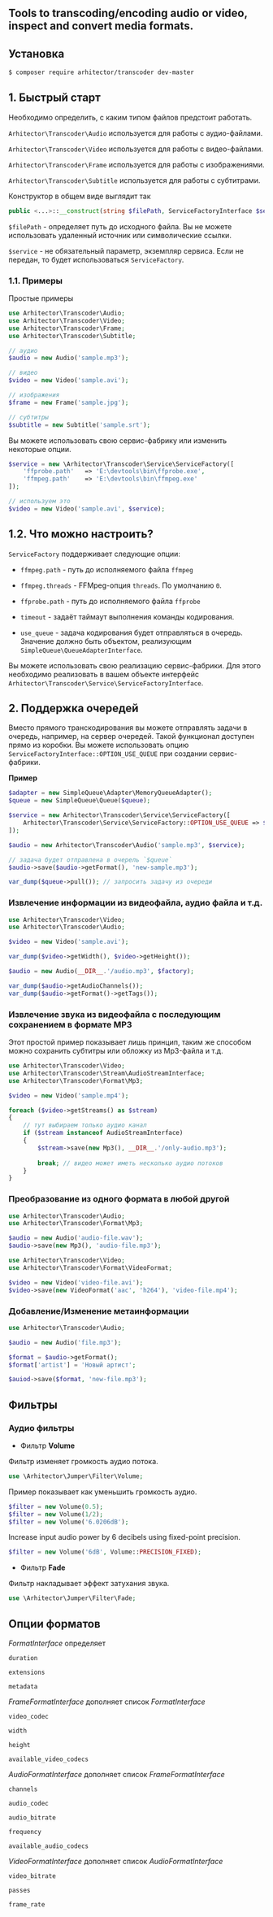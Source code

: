 ## Tools to transcoding/encoding audio or video, inspect and convert media formats.

## Установка

```bash
$ composer require arhitector/transcoder dev-master
```

## 1. Быстрый старт

Необходимо определить, с каким типом файлов предстоит работать.

`Arhitector\Transcoder\Audio` используется для работы с аудио-файлами.

`Arhitector\Transcoder\Video` используется для работы с видео-файлами.

`Arhitector\Transcoder\Frame` используется для работы с изображениями.

`Arhitector\Transcoder\Subtitle` используется для работы с субтитрами.

Конструктор в общем виде выглядит так

```php
public <...>::__construct(string $filePath, ServiceFactoryInterface $service = null)
```

`$filePath` - определяет путь до исходного файла. Вы не можете использовать удаленный источник или символические ссылки.

`$service` - не обязательный параметр, экземпляр сервиса. Если не передан, то будет использоваться `ServiceFactory`.

### 1.1. Примеры

Простые примеры

```php
use Arhitector\Transcoder\Audio;
use Arhitector\Transcoder\Video;
use Arhitector\Transcoder\Frame;
use Arhitector\Transcoder\Subtitle;

// аудио
$audio = new Audio('sample.mp3');

// видео
$video = new Video('sample.avi');

// изображения
$frame = new Frame('sample.jpg');

// субтитры
$subtitle = new Subtitle('sample.srt');
```

Вы можете использовать свою сервис-фабрику или изменить некоторые опции.

```php
$service = new \Arhitector\Transcoder\Service\ServiceFactory([
	'ffprobe.path'   => 'E:\devtools\bin\ffprobe.exe',
	'ffmpeg.path'    => 'E:\devtools\bin\ffmpeg.exe'
]);

// используем это
$video = new Video('sample.avi', $service);
```

## 1.2. Что можно настроить?

`ServiceFactory` поддерживает следующие опции:

- `ffmpeg.path` - путь до исполняемого файла `ffmpeg`

- `ffmpeg.threads` - FFMpeg-опция `threads`. По умолчанию `0`.

- `ffprobe.path` - путь до исполняемого файла `ffprobe`

- `timeout` - задаёт таймаут выполнения команды кодирования.

- `use_queue` - задача кодирования будет отправляться в очередь. Значение должно быть объектом,
 реализующим `SimpleQueue\QueueAdapterInterface`.

Вы можете использовать свою реализацию сервис-фабрики. Для этого необходимо реализовать в вашем объекте
 интерфейс `Arhitector\Transcoder\Service\ServiceFactoryInterface`.

## 2. Поддержка очередей

Вместо прямого транскодирования вы можете отправлять задачи в очередь, например, на сервер очередей. Такой функционал
 доступен прямо из коробки. Вы можете использовать опцию `ServiceFactoryInterface::OPTION_USE_QUEUE` при создании сервис-фабрики.

**Пример**

```php
$adapter = new SimpleQueue\Adapter\MemoryQueueAdapter();
$queue = new SimpleQueue\Queue($queue);

$service = new Arhitector\Transcoder\Service\ServiceFactory([
    Arhitector\Transcoder\Service\ServiceFactory::OPTION_USE_QUEUE => $queue
]);

$audio = new Arhitector\Transcoder\Audio('sample.mp3', $service);

// задача будет отправлена в очерель `$queue`
$audio->save($audio->getFormat(), 'new-sample.mp3');

var_dump($queue->pull()); // запросить задачу из очереди
```

### Извлечение информации из видеофайла, аудио файла и т.д.

```php
use Arhitector\Transcoder\Video;
use Arhitector\Transcoder\Audio;

$video = new Video('sample.avi');

var_dump($video->getWidth(), $video->getHeight());

$audio = new Audio(__DIR__.'/audio.mp3', $factory);

var_dump($audio->getAudioChannels());
var_dump($audio->getFormat()->getTags());
```

### Извлечение звука из видеофайла с последующим сохранением в формате MP3

Этот простой пример показывает лишь принцип, таким же способом можно сохранить субтитры или обложку из Mp3-файла и т.д.

```php
use Arhitector\Transcoder\Video;
use Arhitector\Transcoder\Stream\AudioStreamInterface;
use Arhitector\Transcoder\Format\Mp3;

$video = new Video('sample.mp4');

foreach ($video->getStreams() as $stream)
{
	// тут выбираем только аудио канал
	if ($stream instanceof AudioStreamInterface)
	{
		$stream->save(new Mp3(), __DIR__.'/only-audio.mp3');
		
		break; // видео может иметь несколько аудио потоков
	}
}
```

### Преобразование из одного формата в любой другой

```php
use Arhitector\Transcoder\Audio;
use Arhitector\Transcoder\Format\Mp3;

$audio = new Audio('audio-file.wav');
$audio->save(new Mp3(), 'audio-file.mp3');

use Arhitector\Transcoder\Video;
use Arhitector\Transcoder\Format\VideoFormat;

$video = new Video('video-file.avi');
$video->save(new VideoFormat('aac', 'h264'), 'video-file.mp4');
```

### Добавление/Изменение метаинформации

```php
use Arhitector\Transcoder\Audio;

$audio = new Audio('file.mp3');

$format = $audio->getFormat();
$format['artist'] = 'Новый артист';

$auiod->save($format, 'new-file.mp3');
```

## Фильтры

### Аудио фильтры

- Фильтр **Volume**

Фильтр изменяет громкость аудио потока.

```php
use \Arhitector\Jumper\Filter\Volume;
```

Пример показывает как уменьшить громкость аудио.

```php
$filter = new Volume(0.5);
$filter = new Volume(1/2);
$filter = new Volume('6.0206dB');
```

Increase input audio power by 6 decibels using fixed-point precision.

```php
$filter = new Volume('6dB', Volume::PRECISION_FIXED);
```

- Фильтр **Fade**

Фильтр накладывает эффект затухания звука.

```php
use \Arhitector\Jumper\Filter\Fade;
```

## Опции форматов

*FormatInterface* определяет 

`duration`

`extensions`

`metadata`

*FrameFormatInterface* дополняет список *FormatInterface*

`video_codec`

`width`

`height`

`available_video_codecs`

*AudioFormatInterface* дополняет список *FrameFormatInterface*

`channels`

`audio_codec`

`audio_bitrate`

`frequency`

`available_audio_codecs`

*VideoFormatInterface* дополняет список *AudioFormatInterface*

`video_bitrate`

`passes`

`frame_rate`

